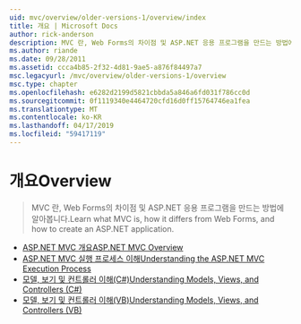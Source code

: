 ```yaml
---
uid: mvc/overview/older-versions-1/overview/index
title: 개요 | Microsoft Docs
author: rick-anderson
description: MVC 란, Web Forms의 차이점 및 ASP.NET 응용 프로그램을 만드는 방법에 알아봅니다.
ms.author: riande
ms.date: 09/28/2011
ms.assetid: ccca4b85-2f32-4d81-9ae5-a876f84497a7
msc.legacyurl: /mvc/overview/older-versions-1/overview
msc.type: chapter
ms.openlocfilehash: e6282d2199d5821cbbda5a846a6fd031f786cc0d
ms.sourcegitcommit: 0f1119340e4464720cfd16d0ff15764746ea1fea
ms.translationtype: MT
ms.contentlocale: ko-KR
ms.lasthandoff: 04/17/2019
ms.locfileid: "59417119"
---
```

# <a name="overview"></a><span data-ttu-id="a7827-103">개요</span><span class="sxs-lookup"><span data-stu-id="a7827-103">Overview</span></span>

> <span data-ttu-id="a7827-104">MVC 란, Web Forms의 차이점 및 ASP.NET 응용 프로그램을 만드는 방법에 알아봅니다.</span><span class="sxs-lookup"><span data-stu-id="a7827-104">Learn what MVC is, how it differs from Web Forms, and how to create an ASP.NET application.</span></span>


- [<span data-ttu-id="a7827-105">ASP.NET MVC 개요</span><span class="sxs-lookup"><span data-stu-id="a7827-105">ASP.NET MVC Overview</span></span>](asp-net-mvc-overview.md)
- [<span data-ttu-id="a7827-106">ASP.NET MVC 실행 프로세스 이해</span><span class="sxs-lookup"><span data-stu-id="a7827-106">Understanding the ASP.NET MVC Execution Process</span></span>](understanding-the-asp-net-mvc-execution-process.md)
- [<span data-ttu-id="a7827-107">모델, 보기 및 컨트롤러 이해(C#)</span><span class="sxs-lookup"><span data-stu-id="a7827-107">Understanding Models, Views, and Controllers (C#)</span></span>](understanding-models-views-and-controllers-cs.md)
- [<span data-ttu-id="a7827-108">모델, 보기 및 컨트롤러 이해(VB)</span><span class="sxs-lookup"><span data-stu-id="a7827-108">Understanding Models, Views, and Controllers (VB)</span></span>](understanding-models-views-and-controllers-vb.md)
